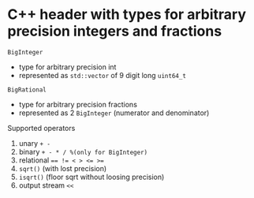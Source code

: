 # C++ header with types for arbitrary precision integers and fractions

`BigInteger` 
- type for arbitrary precision int
- represented as `std::vector` of 9 digit long `uint64_t`

`BigRational`
- type for arbitrary precision fractions
- represented as 2 `BigInteger` (numerator and denominator)

Supported operators
1. unary `+ -`
2. binary `+ - * / %(only for BigInteger)`
3. relational `== != < > <= >=`
4. `sqrt()` (with lost precision)
5. `isqrt()` (floor sqrt without loosing precision)
6. output stream `<<`

